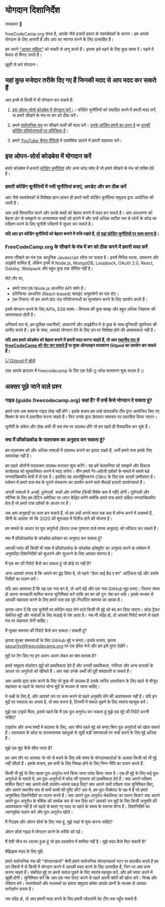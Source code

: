 # योगदान दिशानिर्देश

नमस्कार 👋

freeCodeCamp.org संभव है, आपके जैसे हजारों प्रकार के स्वयंसेवकों के कारण। हम आपके योगदान के लिए आभारी हैं और आप का स्वागत करने के लिए उत्साहित हैं।

हम अपने ["आचार संहिता"](https://www.freecodecamp.org/code-of-conduct) को सख्ती से लागू करते हैं। कृपया इसे पढ़ने के लिए कुछ समय दें। पढ़ने में केवल दो मिनट लगते हैं।

ख़ुशी से करे योगदान।

## यहां कुछ मजेदार तरीके दिए गए हैं जिनकी मदद से आप मदद कर सकते हैं

आप इनमें से किसी में भी योगदान कर सकते हैं:

1. [इस ओपन-सोर्स कोडबेस में योगदान करें।](#contribute-to-this-open-source-codebase)। कोडिंग चुनौतियों को संपादित करने में हमारी मदद करें, या हमारे सीखने के मंच पर बग को ठीक करें।

2. हमारे [सार्वजनिक मंच](https://www.freecodecamp.org/forum/) पर सीखने वालों की मदद करें। [उनके कोडिंग प्रश्नों का उत्तर दें](https://www.freecodecamp.org/forum/?max_posts=1) या [उनकी कोडिंग परियोजनाओं पर प्रतिक्रिया दें](https://www.freecodecamp.org/forum/c/project-feedback?max_posts=1)।

3. हमारे [YouTube चैनल वीडियो](https://www.youtube.com/channel/UC8butISFwT-Wl7EV0hUK0BQ/videos) में उपशीर्षक डालने में हमारी सहायता करें।

## इस ओपन-सोर्स कोडबेस में योगदान करें

हमारे कोडबेस में हजारों [कोडिंग चुनौतियां](https://www.freecodecamp.org/learn/) और अन्य कोड स्रोत हैं जो हमारे सीखने के मंच को शक्ति देते हैं।

### हमारी कोडिंग चुनौतियों में नयी चुनौतियां बनाएं, अपडेट और बग ठीक करें

आप जैसे स्वयंसेवकों से विशेषज्ञ ज्ञान लाकर ही हमारे सभी कोडिंग चुनौतियां समुदाय द्वारा आयोजित की जाती हैं।

आप उन्हें विस्तारित करने और उनके शब्दों को बेहतर बनाने में मदद कर सकते हैं। आप अवधारणा को बेहतर ढंग से समझाने या अनावश्यक शब्दों को हटाने में और उन्हें अधिक सटीक रूप से लोगों के कोड का परीक्षण करने के लिए चुनौती परीक्षणों में सुधार कर सकते है।

**यदि आप इन कोडिंग चुनौतियों को बेहतर बनाने में रुचि रखते हैं, [तो यहां कोडिंग चुनौतियों पर काम करना है](/docs/how-to-work-on-coding-challenges.md)।**

### FreeCodeCamp.org के सीखने के मंच में बग को ठीक करने में हमारी मदद करें

हमारा सीखने का मंच एक आधुनिक Javascript स्टैक पर चलता है। इसमें विभिन्न घटक, उपकरण और लाइब्रेरी शामिल हैं, लेकिन इनमें से Node.js, MongoDB, Loopback, OAuth 2.0, React, Gatsby, Webpack और बहुत कुछ तक सीमित नहीं है।

मोटे तौर पर,

- हमारे पास एक Node.js आधारित API सर्वर है।
- प्रतिक्रिया-आधारित (React-based) क्लाइंट अनुप्रयोगों का एक सेट।
- एक स्क्रिप्ट जो हम अपने फ्रंट-एंड परियोजनाओं का मूल्यांकन करने के लिए उपयोग करते हैं।

इसमें योगदान करने के लिए APIs, ES6 वाक्य - विन्यास की कुछ समझ और बहुत अधिक जिज्ञासा की आवश्यकता होती है।

अनिवार्य रूप से, हम पूर्वोक्त तकनीकों, उपकरणों और लाइब्रेरीज में से कुछ के साथ बुनियादी सुपरिचय की उम्मीद करते हैं। इस के साथ, आपको योगदान देने के लिए उन पर विशेषज्ञ होने की आवश्यकता नहीं है।

**यदि आप हमारे कोडबेस को बेहतर बनाने में हमारी मदद करना चाहते हैं, तो आप [स्थानीय रूप से freeCodeCamp को सेट कर सकते हैं](/docs/how-to-setup-freecodecamp-locally.md) या मुफ्त ऑनलाइन वातावरण Gitpod का उपयोग कर सकते हैं।**

[![Gitpod में खोलें](https://gitpod.io/button/open-in-gitpod.svg)](https://gitpod.io/#https://github.com/freeCodeCamp/freeCodeCamp)

(यह आपके ब्राउज़र में freecodecamp के लिए एक रेडी-टू-कोड वातावरण शुरू करता है।)

## अक्सर पूछे जाने वाले प्रश्न

### गाइड (guide.freecodecamp.org) कहां हैं? मैं उन्हें कैसे योगदान दे सकता हूं?

हमारे पास अब सामान्य गाइड लेख नहीं होंगे। इसके बजाय हम उन्हें संपादकीय टीम द्वारा आयोजित किए गए शिक्षण के रूप में प्रकाशित करना चाहते हैं। फिर उनके द्वारा डेवलपर समाचार पर प्रकाशित किया जाएगा।

चुनौती के संकेत और लेख अभी भी उस मंच पर उपलब्ध होंगे जो हम पहले ही विस्थापित कर चुके हैं।

### क्या मैं फ्रीकोडकोड के पाठ्यक्रम का अनुवाद कर सकता हूं?

हम पाठ्यक्रम को और अधिक भाषाओं में उपलब्ध कराने का इरादा रखते हैं, अभी हमारे पास इसके लिए समयरेखा नहीं है।

हम पहले *चीनी* में पाठ्यक्रम उपलब्ध कराकर शुरू करेंगे। यह हमें चेतावनियां को समझने और विकास कार्यप्रवाह को सुव्यवस्थित करने में मदद करेगा। चीन हमारे गैर-अंग्रेजी दर्शकों के मामले में सबसे बड़े जनसांख्यिकीय क्षेत्रों में से एक है। इसलिए यह अंतर्राष्ट्रीयकरण (i18n) के लिए एक आदर्श उम्मीदवार है। वर्तमान में हमारे पास मंच के पुराने संस्करण का उपयोग करने वाले सैकड़ों हज़ारों उपयोगकर्ता हैं।

अगली भाषाओं में *अरबी, पुर्तगाली, रूसी और स्पेनिश* (किसी  विशेष क्रम में नहीं) होगी। पुर्तगाली और स्पैनिश के लिए हम लैटिन अमेरिका पर ध्यान केंद्रित करेंगे क्योंकि हमारे पास हमारे लक्षित जनसांख्यिकीय क्षेत्र हैं जो हमारे पास दर्शकों के आधार पर हैं।

जब आप अनुवादों पर काम कर सकते हैं, तो हम उन्हें अगले साल तक बाद में लॉन्च करने में असमर्थ हैं, चीनी के अलावा जो कि 2020 की शुरुआत में रिलीज़ होने की योजना है।

हम मामले के आधार पर पुल अनुरोधों (केवल उच्च गुणवत्ता वाले मानव अनुवाद) को स्वीकार कर सकते हैं।

क्या मैं फ्रीकोडकोड के कोडबेस प्रलेखन का अनुवाद कर सकता हूं?

आपकी पसंद की किसी भी भाषा में फ्रीकोडकोड के कोडबेस डॉक्यूमेंट का अनुवाद करने या वर्तमान में अनुवादित दिशानिर्देशों को सुधारने और सुधारने के लिए आपका स्वागत है।

मैं एक बग की रिपोर्ट कैसे कर सकता हूं जो बोर्ड पर नहीं है?

अगर आपको लगता है कि आपने बग ढूंढ लिया है, तो पहले "हेल्प आई हैड ए बग" आर्टिकल पढ़ें और उसके निर्देशों का पालन करें।

यदि आप आश्वस्त हैं कि यह एक नया बग है, तो आगे बढ़ें और एक नया GitHub मुद्दा बनाएं। जितना संभव हो उतना जानकारी शामिल करना सुनिश्चित करें ताकि हम बग को पुन: पेश कर सकें। इसके माध्यम से आपकी सहायता करने के लिए हमारे पास एक पूर्व-निर्धारित समस्या का खाका है।

कृपया ध्यान दें कि एक चुनौती पर कोडिंग मदद लेने वाले किसी भी मुद्दे को बंद कर दिया जाएगा। कोड ट्रैकर संबंधित मुद्दों और चर्चाओं के लिए कड़ाई से पेश आता है। जब भी संदेह हो, तो आपको रिपोर्ट बनाने से पहले मंच पर सहायता लेनी चाहिए।

मैं सुरक्षा समस्या की रिपोर्ट कैसे कर सकता / सकती हूं?

कृपया सुरक्षा समस्याओं के लिए GitHub मुद्दे न बनाएं। इसके बजाय, कृपया security@freecodecamp.org पर एक ईमेल भेजें और हम इसे तुरंत देखेंगे।

मुद्दों पर टैग किए गए इन अलग-अलग लेबल का क्या मतलब है?

हमारे समुदाय मॉडरेटर मुद्दों को प्राथमिकता देते हैं और उनकी प्राथमिकता, गंभीरता और अन्य कारकों के आधार पर अनुरोधों को खींचते हैं। आप यहां उनके अर्थों की पूरी शब्दावली पा सकते हैं।

आप
आपके द्वारा काम करने के लिए जो कुछ भी उपलब्ध है उसके त्वरित अवलोकन के लिए पहले से मौजूद सहायता या पहले के स्वागत योग्य मुद्दों के माध्यम से जाना चाहिए।

ये कब्रों के लिए हैं, और आपको उन पर काम करने से पहले अनुमति लेने की आवश्यकता नहीं है। यदि इन मुद्दों पर स्पष्टता का अभाव है, तो क्या करना है, टिप्पणी में सवाल पूछने के लिए स्वतंत्र महसूस करें।

मुझे एक टाइपो मिला, इससे पहले कि मैं एक पुल अनुरोध कर सकता हूं मुझे एक मुद्दे की रिपोर्ट करनी चाहिए?

टाइपोस और अन्य शब्दों में बदलाव के लिए, आप सीधे पहले मुद्दे को बनाए बिना पुल अनुरोधों को खोल सकते हैं। पाठ्यक्रम के कोड या संरचनात्मक पहलुओं से जुड़ी बड़ी समस्याओं पर चर्चा करने के लिए मुद्दे अधिक हैं।

मुझे एक मुद्दा कैसे सौंपा जाता है?

हम आम तौर पर अस्पष्ट नो-शो से बचने के लिए लंबे समय के योगदानकर्ताओं के अलावा किसी को भी मुद्दे नहीं सौंपते हैं। इसके बजाय, हम सभी के लिए निष्पक्ष होने के लिए निम्न नीति का पालन करते हैं:

किसी भी मुद्दे के लिए पहला पुल-अनुरोध मर्ज किया जाना पसंद किया जाता है।
एक ही मुद्दे के लिए कई पुल-अनुरोधों के मामले में, हम पुल-अनुरोधों में कोड की गुणवत्ता को प्राथमिकता देते हैं।
क्या आपने परीक्षण शामिल किए?
क्या आपने सभी उपयोग-मामले पकड़ लिए?
क्या आपने सभी परीक्षण पास सुनिश्चित किए, और आपने स्थानीय रूप से सभी कामों की पुष्टि की?
अंत में, हम पुल-रिक्वेस्ट के पक्ष में हैं जो हमारे अनुशंसित दिशानिर्देशों का पालन करते हैं।
क्या आपने पुल-अनुरोध चेकलिस्ट का पालन किया?
क्या आपने अपने पुल-अनुरोध के शीर्षक को सार्थक रूप से नाम दिया था?
आपको उन मुद्दों के लिए किसी अनुमति की आवश्यकता नहीं है जो पहले से बताए गए मदद या पहले के समय के स्वागत योग्य हैं। दिशानिर्देशों का ध्यानपूर्वक पालन करें और पुल-अनुरोध खोलें।

मैं गिटहब और ओपन सोर्स के लिए नया हूं, मुझे कहां से शुरू करना चाहिए?

ओपन सोर्स गाइड में योगदान करने के तरीके को पढ़ें।

मैं ऐसी चीज पर अटका हुआ हूं जो इस दस्तावेज में शामिल नहीं है। मुझे मदद कैसे मिल सकती है?

बेझिझक मदद के लिए पूछें:

हमारे सार्वजनिक मंच की "योगदानकर्ता" श्रेणी
हमारे सार्वजनिक योगदानकर्ता गटर पर बातचीत करते हैं
हम उन विषयों में से किसी में योगदान करने में आपकी मदद करने के लिए उत्साहित हैं, जिन पर आप काम करना चाहते हैं। संबंधित मुद्दे पर हमसे सवाल पूछने के लिए स्वतंत्र महसूस करें, और हमें स्पष्ट करने में खुशी होगी। सुनिश्चित करें कि आप एक नया पोस्ट करने से पहले अपनी क्वेरी की खोज करें। विनम्र और धैर्यवान बनें। स्वयंसेवकों और मध्यस्थों का हमारा समुदाय हमेशा आपके प्रश्नों के माध्यम से आपका मार्गदर्शन करता है।

जब संदेह हो, तो आप हमारी मदद करने के लिए हमारी प्लेटफ़ॉर्म देव टीम तक पहुँच सकते हैं: